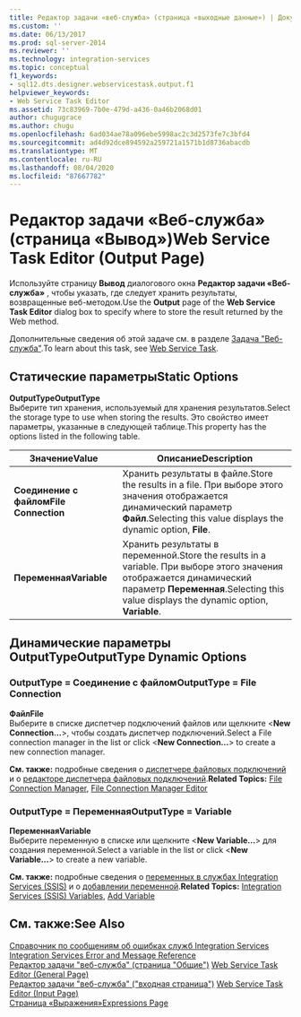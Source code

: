 ```yaml
---
title: Редактор задачи «веб-служба» (страница «выходные данные») | Документация Майкрософт
ms.custom: ''
ms.date: 06/13/2017
ms.prod: sql-server-2014
ms.reviewer: ''
ms.technology: integration-services
ms.topic: conceptual
f1_keywords:
- sql12.dts.designer.webservicestask.output.f1
helpviewer_keywords:
- Web Service Task Editor
ms.assetid: 73c83969-7b0e-479d-a436-0a46b2068d01
author: chugugrace
ms.author: chugu
ms.openlocfilehash: 6ad034ae78a096ebe5998ac2c3d2573fe7c3bfd4
ms.sourcegitcommit: ad4d92dce894592a259721a1571b1d8736abacdb
ms.translationtype: MT
ms.contentlocale: ru-RU
ms.lasthandoff: 08/04/2020
ms.locfileid: "87667782"
---
```

# <a name="web-service-task-editor-output-page"></a><span data-ttu-id="c4f10-102">Редактор задачи «Веб-служба» (страница «Вывод»)</span><span class="sxs-lookup"><span data-stu-id="c4f10-102">Web Service Task Editor (Output Page)</span></span>
  <span data-ttu-id="c4f10-103">Используйте страницу **Вывод** диалогового окна **Редактор задачи «Веб-служба»** , чтобы указать, где следует хранить результаты, возвращенные веб-методом.</span><span class="sxs-lookup"><span data-stu-id="c4f10-103">Use the **Output** page of the **Web Service Task Editor** dialog box to specify where to store the result returned by the Web method.</span></span>  
  
 <span data-ttu-id="c4f10-104">Дополнительные сведения об этой задаче см. в разделе [Задача "Веб-служба"](control-flow/web-service-task.md).</span><span class="sxs-lookup"><span data-stu-id="c4f10-104">To learn about this task, see [Web Service Task](control-flow/web-service-task.md).</span></span>  
  
## <a name="static-options"></a><span data-ttu-id="c4f10-105">Статические параметры</span><span class="sxs-lookup"><span data-stu-id="c4f10-105">Static Options</span></span>  
 <span data-ttu-id="c4f10-106">**OutputType**</span><span class="sxs-lookup"><span data-stu-id="c4f10-106">**OutputType**</span></span>  
 <span data-ttu-id="c4f10-107">Выберите тип хранения, используемый для хранения результатов.</span><span class="sxs-lookup"><span data-stu-id="c4f10-107">Select the storage type to use when storing the results.</span></span> <span data-ttu-id="c4f10-108">Это свойство имеет параметры, указанные в следующей таблице.</span><span class="sxs-lookup"><span data-stu-id="c4f10-108">This property has the options listed in the following table.</span></span>  
  
|<span data-ttu-id="c4f10-109">Значение</span><span class="sxs-lookup"><span data-stu-id="c4f10-109">Value</span></span>|<span data-ttu-id="c4f10-110">Описание</span><span class="sxs-lookup"><span data-stu-id="c4f10-110">Description</span></span>|  
|-----------|-----------------|  
|<span data-ttu-id="c4f10-111">**Соединение с файлом**</span><span class="sxs-lookup"><span data-stu-id="c4f10-111">**File Connection**</span></span>|<span data-ttu-id="c4f10-112">Хранить результаты в файле.</span><span class="sxs-lookup"><span data-stu-id="c4f10-112">Store the results in a file.</span></span> <span data-ttu-id="c4f10-113">При выборе этого значения отображается динамический параметр **Файл**.</span><span class="sxs-lookup"><span data-stu-id="c4f10-113">Selecting this value displays the dynamic option, **File**.</span></span>|  
|<span data-ttu-id="c4f10-114">**Переменная**</span><span class="sxs-lookup"><span data-stu-id="c4f10-114">**Variable**</span></span>|<span data-ttu-id="c4f10-115">Хранить результаты в переменной.</span><span class="sxs-lookup"><span data-stu-id="c4f10-115">Store the results in a variable.</span></span> <span data-ttu-id="c4f10-116">При выборе этого значения отображается динамический параметр **Переменная**.</span><span class="sxs-lookup"><span data-stu-id="c4f10-116">Selecting this value displays the dynamic option, **Variable**.</span></span>|  
  
## <a name="outputtype-dynamic-options"></a><span data-ttu-id="c4f10-117">Динамические параметры OutputType</span><span class="sxs-lookup"><span data-stu-id="c4f10-117">OutputType Dynamic Options</span></span>  
  
### <a name="outputtype--file-connection"></a><span data-ttu-id="c4f10-118">OutputType = Соединение с файлом</span><span class="sxs-lookup"><span data-stu-id="c4f10-118">OutputType = File Connection</span></span>  
 <span data-ttu-id="c4f10-119">**Файл**</span><span class="sxs-lookup"><span data-stu-id="c4f10-119">**File**</span></span>  
 <span data-ttu-id="c4f10-120">Выберите в списке диспетчер подключений файлов или щелкните \<**New Connection...**>, чтобы создать диспетчер подключений.</span><span class="sxs-lookup"><span data-stu-id="c4f10-120">Select a File connection manager in the list or click \<**New Connection...**> to create a new connection manager.</span></span>  
  
 <span data-ttu-id="c4f10-121">**См. также:** подробные сведения о [диспетчере файловых подключений](connection-manager/file-connection-manager.md) и о [редакторе диспетчера файловых подключений](../../2014/integration-services/file-connection-manager-editor.md).</span><span class="sxs-lookup"><span data-stu-id="c4f10-121">**Related Topics:** [File Connection Manager](connection-manager/file-connection-manager.md), [File Connection Manager Editor](../../2014/integration-services/file-connection-manager-editor.md)</span></span>  
  
### <a name="outputtype--variable"></a><span data-ttu-id="c4f10-122">OutputType = Переменная</span><span class="sxs-lookup"><span data-stu-id="c4f10-122">OutputType = Variable</span></span>  
 <span data-ttu-id="c4f10-123">**Переменная**</span><span class="sxs-lookup"><span data-stu-id="c4f10-123">**Variable**</span></span>  
 <span data-ttu-id="c4f10-124">Выберите переменную в списке или щелкните \<**New Variable...**> для создания переменной.</span><span class="sxs-lookup"><span data-stu-id="c4f10-124">Select a variable in the list or click \<**New Variable...**> to create a new variable.</span></span>  
  
 <span data-ttu-id="c4f10-125">**См. также:**  подробные сведения о [переменных в службах Integration Services &#40;SSIS&#41;](integration-services-ssis-variables.md) и о [добавлении переменной](../../2014/integration-services/add-variable.md).</span><span class="sxs-lookup"><span data-stu-id="c4f10-125">**Related Topics:**  [Integration Services &#40;SSIS&#41; Variables](integration-services-ssis-variables.md), [Add Variable](../../2014/integration-services/add-variable.md)</span></span>  
  
## <a name="see-also"></a><span data-ttu-id="c4f10-126">См. также:</span><span class="sxs-lookup"><span data-stu-id="c4f10-126">See Also</span></span>  
 <span data-ttu-id="c4f10-127">[Справочник по сообщениям об ошибках служб Integration Services](../../2014/integration-services/integration-services-error-and-message-reference.md) </span><span class="sxs-lookup"><span data-stu-id="c4f10-127">[Integration Services Error and Message Reference](../../2014/integration-services/integration-services-error-and-message-reference.md) </span></span>  
 <span data-ttu-id="c4f10-128">[Редактор задачи "веб-служба" &#40;страница "Общие"&#41;](general-page-of-integration-services-designers-options.md) </span><span class="sxs-lookup"><span data-stu-id="c4f10-128">[Web Service Task Editor &#40;General Page&#41;](general-page-of-integration-services-designers-options.md) </span></span>  
 <span data-ttu-id="c4f10-129">[Редактор задачи "веб-служба" &#40;"входная страница"&#41;](../../2014/integration-services/web-service-task-editor-input-page.md) </span><span class="sxs-lookup"><span data-stu-id="c4f10-129">[Web Service Task Editor &#40;Input Page&#41;](../../2014/integration-services/web-service-task-editor-input-page.md) </span></span>  
 [<span data-ttu-id="c4f10-130">Страница «Выражения»</span><span class="sxs-lookup"><span data-stu-id="c4f10-130">Expressions Page</span></span>](expressions/expressions-page.md)  
  
  
